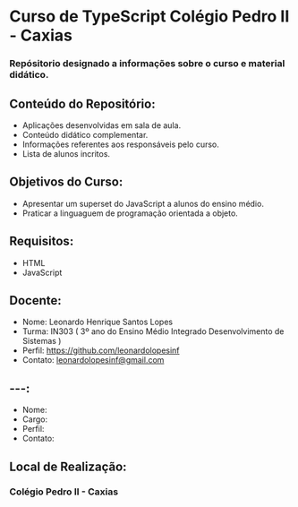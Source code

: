 # Curso de TypeScript Colégio Pedro II - Caxias
### Repósitorio designado a informações sobre o curso e material didático.

## Conteúdo do Repositório:
+ Aplicações desenvolvidas em sala de aula.
+ Conteúdo didático complementar.
+ Informações referentes aos responsáveis pelo curso.
+ Lista de alunos incritos.

## Objetivos do Curso:
+ Apresentar um superset do JavaScript a alunos do ensino médio.
+ Praticar a linguaguem de programação orientada a objeto. 

## Requisitos:
+ HTML
+ JavaScript

## Docente:
+ Nome: Leonardo Henrique Santos Lopes
+ Turma: IN303 ( 3º ano do Ensino Médio Integrado Desenvolvimento de Sistemas )  
+ Perfil: https://github.com/leonardolopesinf
+ Contato: leonardolopesinf@gmail.com 

## ---:
+ Nome: 
+ Cargo:
+ Perfil:
+ Contato:

## Local de Realização:
### Colégio Pedro II - Caxias 
